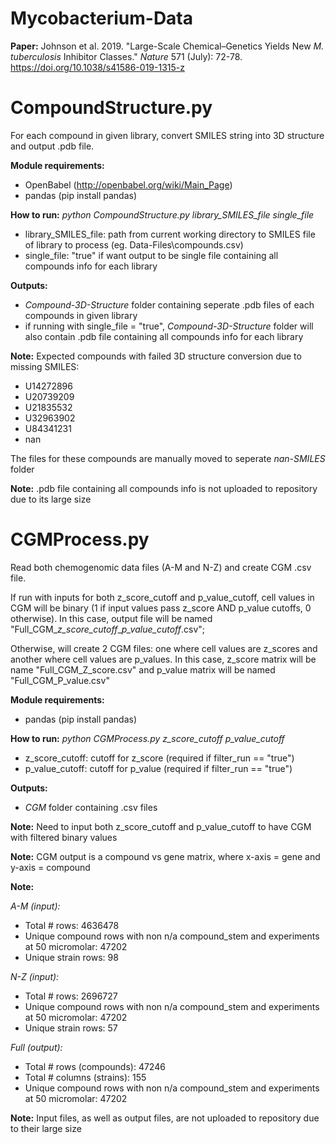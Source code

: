 # Mycobacterium-Data

**Paper:** Johnson et al. 2019. "Large-Scale Chemical–Genetics Yields New *M. tuberculosis* Inhibitor Classes." *Nature* 571 (July): 72-78.
https://doi.org/10.1038/s41586-019-1315-z

# CompoundStructure.py

For each compound in given library, convert SMILES string into 3D structure and output .pdb file.

**Module requirements:**

- OpenBabel (http://openbabel.org/wiki/Main_Page)
- pandas (pip install pandas)

**How to run:** *python CompoundStructure.py library_SMILES_file single_file*
- library_SMILES_file: path from current working directory to SMILES file of library to process (eg. Data-Files\compounds.csv)
- single_file: "true" if want output to be single file containing all compounds info for each library

**Outputs:**
- *Compound-3D-Structure* folder containing seperate .pdb files of each compounds in given library
- if running with single_file = "true", *Compound-3D-Structure* folder will also contain .pdb file containing all compounds info for each library

**Note:**
Expected compounds with failed 3D structure conversion due to missing SMILES:
- U14272896
- U20739209
- U21835532
- U32963902
- U84341231
- nan

The files for these compounds are manually moved to seperate *nan-SMILES* folder

**Note:**
.pdb file containing all compounds info is not uploaded to repository due to its large size

# CGMProcess.py

Read both chemogenomic data files (A-M and N-Z) and create CGM .csv file.

If run with inputs for both z_score_cutoff and p_value_cutoff, cell values in CGM will be binary (1 if input values pass z_score AND p_value cutoffs, 0 otherwise). In this case, output file will be named "Full_CGM_*z_score_cutoff*_*p_value_cutoff*.csv";

Otherwise, will create 2 CGM files: one where cell values are z_scores and another where cell values are p_values. In this case, z_score matrix will be name "Full_CGM_Z_score.csv" and p_value matrix will be named "Full_CGM_P_value.csv"

**Module requirements:**

- pandas (pip install pandas)

**How to run:** *python CGMProcess.py z_score_cutoff p_value_cutoff*
- z_score_cutoff: cutoff for z_score (required if filter_run == "true")
- p_value_cutoff: cutoff for p_value (required if filter_run == "true")

**Outputs:**
- *CGM* folder containing .csv files

**Note:**
Need to input both z_score_cutoff and p_value_cutoff to have CGM with filtered binary values

**Note:**
CGM output is a compound vs gene matrix, where x-axis = gene and y-axis = compound

**Note:**

*A-M (input):*

- Total # rows: 4636478
- Unique compound rows with non n/a compound_stem and experiments at 50 micromolar: 47202
- Unique strain rows: 98

*N-Z (input):*

- Total # rows: 2696727
- Unique compound rows with non n/a compound_stem and experiments at 50 micromolar: 47202
- Unique strain rows: 57

*Full (output):*

- Total # rows (compounds): 47246
- Total # columns (strains): 155
- Unique compound rows with non n/a compound_stem and experiments at 50 micromolar: 47202

**Note:**
Input files, as well as output files, are not uploaded to repository due to their large size
